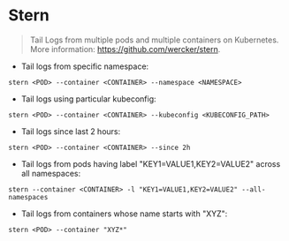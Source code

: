 # Stern

> Tail Logs from multiple pods and multiple containers on Kubernetes.
> More information: <https://github.com/wercker/stern>.

- Tail logs from specific namespace:

`stern <POD> --container <CONTAINER> --namespace <NAMESPACE>`

- Tail logs using particular kubeconfig:

`stern <POD> --container <CONTAINER> --kubeconfig <KUBECONFIG_PATH>`

- Tail logs since last 2 hours:

`stern <POD> --container <CONTAINER> --since 2h`

- Tail logs from pods having label "KEY1=VALUE1,KEY2=VALUE2" across all namespaces:

`stern --container <CONTAINER> -l "KEY1=VALUE1,KEY2=VALUE2" --all-namespaces`

- Tail logs from containers whose name starts with "XYZ":

`stern <POD> --container "XYZ*"`
